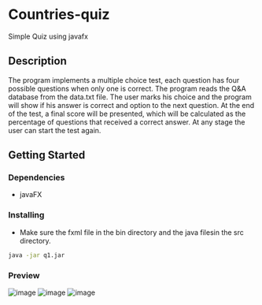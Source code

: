 # Countries-quiz

Simple Quiz using javafx

## Description

The program implements a multiple choice test, each question has four possible questions when only one is correct.
The program reads the Q&A database from the data.txt file.
The user marks his choice and the program will show if his answer is correct and option to the next question.
At the end of the test, a final score will be presented, which will be calculated as the percentage of questions that received a correct answer.
At any stage the user can start the test again.

## Getting Started

### Dependencies

* javaFX

### Installing

* Make sure the fxml file in the bin directory and the java filesin the src directory.

```bash
java -jar q1.jar
```

### Preview
![image](https://user-images.githubusercontent.com/61428701/144766428-45e84ef4-8309-44f6-9a60-77d10f4dc1f6.png)
![image](https://user-images.githubusercontent.com/61428701/144766452-72048b8a-6967-4c8e-81fb-f1a399e88600.png)
![image](https://user-images.githubusercontent.com/61428701/144766471-53b91853-dedb-49c6-8de1-365578b445c6.png)
